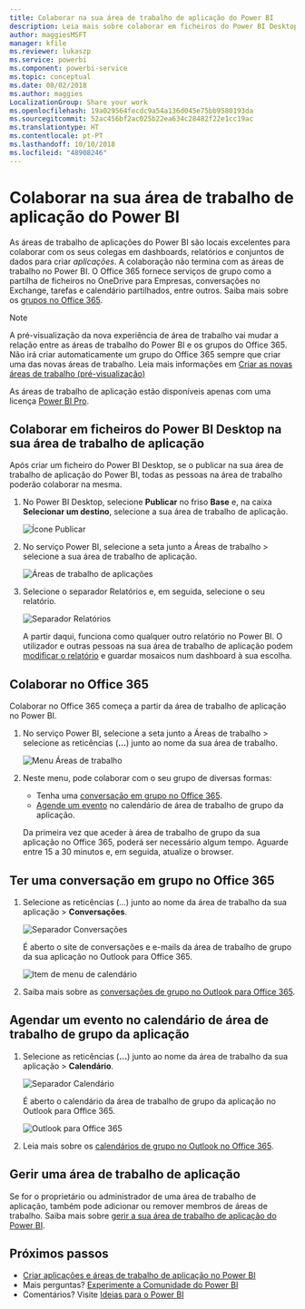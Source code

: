```yaml
---
title: Colaborar na sua área de trabalho de aplicação do Power BI
description: Leia mais sobre colaborar em ficheiros do Power BI Desktop na sua área de trabalho de aplicação e com serviços do Office 365, como partilhar ficheiros no OneDrive para Empresas, conversações no Exchange, calendário e tarefas.
author: maggiesMSFT
manager: kfile
ms.reviewer: lukaszp
ms.service: powerbi
ms.component: powerbi-service
ms.topic: conceptual
ms.date: 08/02/2018
ms.author: maggies
LocalizationGroup: Share your work
ms.openlocfilehash: 19a029564fecdc9a54a136d045e75bb9580193da
ms.sourcegitcommit: 52ac456bf2ac025b22ea634c28482f22e1cc19ac
ms.translationtype: HT
ms.contentlocale: pt-PT
ms.lasthandoff: 10/10/2018
ms.locfileid: "48908246"
---
```

# <a name="collaborate-in-your-power-bi-app-workspace"></a>Colaborar na sua área de trabalho de aplicação do Power BI
As áreas de trabalho de aplicações do Power BI são locais excelentes para colaborar com os seus colegas em dashboards, relatórios e conjuntos de dados para criar *aplicações*. A colaboração não termina com as áreas de trabalho no Power BI. O Office 365 fornece serviços de grupo como a partilha de ficheiros no OneDrive para Empresas, conversações no Exchange, tarefas e calendário partilhados, entre outros. Saiba mais sobre os [grupos no Office 365](https://support.office.com/article/Create-a-group-in-Office-365-7124dc4c-1de9-40d4-b096-e8add19209e9).

> [!NOTE]
> A pré-visualização da nova experiência de área de trabalho vai mudar a relação entre as áreas de trabalho do Power BI e os grupos do Office 365. Não irá criar automaticamente um grupo do Office 365 sempre que criar uma das novas áreas de trabalho. Leia mais informações em [Criar as novas áreas de trabalho (pré-visualização)](service-create-the-new-workspaces.md)

As áreas de trabalho de aplicação estão disponíveis apenas com uma licença [Power BI Pro](service-features-license-type.md).

## <a name="collaborate-on-power-bi-desktop-files-in-your-app-workspace"></a>Colaborar em ficheiros do Power BI Desktop na sua área de trabalho de aplicação
Após criar um ficheiro do Power BI Desktop, se o publicar na sua área de trabalho de aplicação do Power BI, todas as pessoas na área de trabalho poderão colaborar na mesma.

1. No Power BI Desktop, selecione **Publicar** no friso **Base** e, na caixa **Selecionar um destino**, selecione a sua área de trabalho de aplicação.
   
    ![Ícone Publicar](media/service-collaborate-power-bi-workspace/power-bi-group-publish-pbix.png)
2. No serviço Power BI, selecione a seta junto a Áreas de trabalho > selecione a sua área de trabalho de aplicação.
   
    ![Áreas de trabalho de aplicações](media/service-collaborate-power-bi-workspace/power-bi-workspace-nav-arrow.png)
3. Selecione o separador Relatórios e, em seguida, selecione o seu relatório.
   
    ![Separador Relatórios](media/service-collaborate-power-bi-workspace/power-bi-workspace-report.png)
   
    A partir daqui, funciona como qualquer outro relatório no Power BI. O utilizador e outras pessoas na sua área de trabalho de aplicação podem [modificar o relatório](consumer/end-user-reports.md) e guardar mosaicos num dashboard à sua escolha.

## <a name="collaborate-in-office-365"></a>Colaborar no Office 365
Colaborar no Office 365 começa a partir da área de trabalho de aplicação no Power BI.

1. No serviço Power BI, selecione a seta junto a Áreas de trabalho > selecione as reticências (**…**) junto ao nome da sua área de trabalho. 
   
   ![Menu Áreas de trabalho](media/service-collaborate-power-bi-workspace/power-bi-app-ellipsis.png)
2. Neste menu, pode colaborar com o seu grupo de diversas formas: 
   
   * Tenha uma [conversação em grupo no Office 365](service-collaborate-power-bi-workspace.md#have-a-group-conversation-in-office-365).
   * [Agende um evento](service-collaborate-power-bi-workspace.md#schedule-an-event-on-the-group-workspace-calendar) no calendário de área de trabalho de grupo da aplicação.
   
   Da primeira vez que aceder à área de trabalho de grupo da sua aplicação no Office 365, poderá ser necessário algum tempo. Aguarde entre 15 a 30 minutos e, em seguida, atualize o browser.

## <a name="have-a-group-conversation-in-office-365"></a>Ter uma conversação em grupo no Office 365
1. Selecione as reticências (…) junto ao nome da área de trabalho da sua aplicação \> **Conversações**. 
   
    ![Separador Conversações](media/service-collaborate-power-bi-workspace/power-bi-app-ellipsis.png)
   
   É aberto o site de conversações e e-mails da área de trabalho de grupo da sua aplicação no Outlook para Office 365.
   
   ![Item de menu de calendário](media/service-collaborate-power-bi-workspace/pbi_grps_o365convo.png)
2. Saiba mais sobre as [conversações de grupo no Outlook para Office 365](https://support.office.com/Article/Have-a-group-conversation-a0482e24-a769-4e39-a5ba-a7c56e828b22).

## <a name="schedule-an-event-on-the-apps-group-workspace-calendar"></a>Agendar um evento no calendário de área de trabalho de grupo da aplicação
1. Selecione as reticências (**…**) junto ao nome da área de trabalho da sua aplicação \> **Calendário**. 
   
   ![Separador Calendário](media/service-collaborate-power-bi-workspace/power-bi-app-ellipsis.png)
   
   É aberto o calendário da área de trabalho de grupo da aplicação no Outlook para Office 365.
   
   ![Outlook para Office 365](media/service-collaborate-power-bi-workspace/pbi_grps_o365_calendar.png)
2. Leia mais sobre os [calendários de grupo no Outlook no Office 365](https://support.office.com/Article/Add-edit-and-subscribe-to-group-events-0cf1ad68-1034-4306-b367-d75e9818376a).

## <a name="manage-an-app-workspace"></a>Gerir uma área de trabalho de aplicação
Se for o proprietário ou administrador de uma área de trabalho de aplicação, também pode adicionar ou remover membros de áreas de trabalho. Saiba mais sobre [gerir a sua área de trabalho de aplicação do Power BI](service-manage-app-workspace-in-power-bi-and-office-365.md).

## <a name="next-steps"></a>Próximos passos
* [Criar aplicações e áreas de trabalho de aplicação no Power BI](service-create-distribute-apps.md)
* Mais perguntas? [Experimente a Comunidade do Power BI](http://community.powerbi.com/)
* Comentários? Visite [Ideias para o Power BI](https://ideas.powerbi.com/forums/265200-power-bi)

